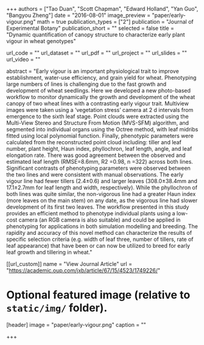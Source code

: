 +++
authors = ["Tao Duan", "Scott Chapman", "Edward Holland", "Yan Guo", "Bangyou Zheng"]
date = "2016-08-01"
image_preview = "paper/early-vigour.png"
math = true
publication_types = ["2"]
publication = "Journal of Experimental Botany"
publication_short = ""
selected = false
title = "Dynamic quantification of canopy structure to characterize early plant vigour in wheat genotypes"

url_code = ""
url_dataset = ""
url_pdf = ""
url_project = ""
url_slides = ""
url_video = ""

abstract = "Early vigour is an important physiological trait to improve establishment, water-use efficiency, and grain yield for wheat. Phenotyping large numbers of lines is challenging due to the fast growth and development of wheat seedlings. Here we developed a new photo-based workflow to monitor dynamically the growth and development of the wheat canopy of two wheat lines with a contrasting early vigour trait. Multiview images were taken using a ‘vegetation stress’ camera at 2 d intervals from emergence to the sixth leaf stage. Point clouds were extracted using the Multi-View Stereo and Structure From Motion (MVS-SFM) algorithm, and segmented into individual organs using the Octree method, with leaf midribs fitted using local polynomial function. Finally, phenotypic parameters were calculated from the reconstructed point cloud including: tiller and leaf number, plant height, Haun index, phyllochron, leaf length, angle, and leaf elongation rate. There was good agreement between the observed and estimated leaf length (RMSE=8.6mm, R2 =0.98, n =322) across both lines. Significant contrasts of phenotyping parameters were observed between the two lines and were consistent with manual observations. The early vigour line had fewer tillers (2.4±0.6) and larger leaves (308.0±38.4mm and 17.1±2.7mm for leaf length and width, respectively). While the phyllochron of both lines was quite similar, the non-vigorous line had a greater Haun index (more leaves on the main stem) on any date, as the vigorous line had slower development of its first two leaves. The workflow presented in this study provides an efficient method to phenotype individual plants using a low-cost camera (an RGB camera is also suitable) and could be applied in phenotyping for applications in both simulation modelling and breeding. The rapidity and accuracy of this novel method can characterize the results of specific selection criteria (e.g. width of leaf three, number of tillers, rate of leaf appearance) that have been or can now be utilized to breed for early leaf growth and tillering in wheat."



[[url_custom]]
name = "View Journal Article"
url = "https://academic.oup.com/jxb/article/67/15/4523/1749226/"

# Optional featured image (relative to `static/img/` folder).
[header]
image = "paper/early-vigour.png"
caption = ""

+++
